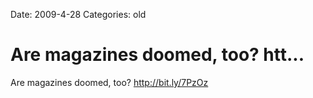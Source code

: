 Date: 2009-4-28
Categories: old

# Are magazines doomed, too? htt...

Are magazines doomed, too? <a href="http://bit.ly/7PzOz" rel="nofollow">http://bit.ly/7PzOz</a>
